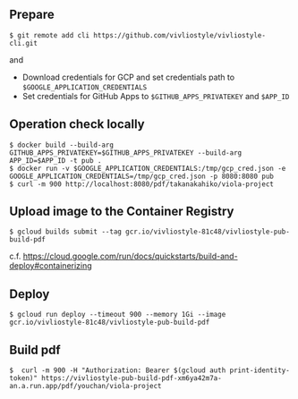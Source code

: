 ## Prepare

    $ git remote add cli https://github.com/vivliostyle/vivliostyle-cli.git

and

- Download credentials for GCP and set credentials path to `$GOOGLE_APPLICATION_CREDENTIALS`
- Set credentials for GitHub Apps to `$GITHUB_APPS_PRIVATEKEY` and `$APP_ID`

## Operation check locally

    $ docker build --build-arg GITHUB_APPS_PRIVATEKEY=$GITHUB_APPS_PRIVATEKEY --build-arg APP_ID=$APP_ID -t pub .
    $ docker run -v $GOOGLE_APPLICATION_CREDENTIALS:/tmp/gcp_cred.json -e GOOGLE_APPLICATION_CREDENTIALS=/tmp/gcp_cred.json -p 8080:8080 pub
    $ curl -m 900 http://localhost:8080/pdf/takanakahiko/viola-project

## Upload image to the Container Registry

    $ gcloud builds submit --tag gcr.io/vivliostyle-81c48/vivliostyle-pub-build-pdf

c.f. https://cloud.google.com/run/docs/quickstarts/build-and-deploy#containerizing

## Deploy

    $ gcloud run deploy --timeout 900 --memory 1Gi --image gcr.io/vivliostyle-81c48/vivliostyle-pub-build-pdf


## Build pdf

    $  curl -m 900 -H "Authorization: Bearer $(gcloud auth print-identity-token)" https://vivliostyle-pub-build-pdf-xm6ya42m7a-an.a.run.app/pdf/youchan/viola-project
